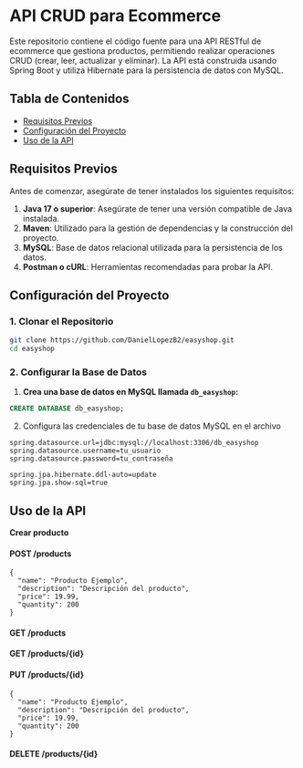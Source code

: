 # API CRUD para Ecommerce

Este repositorio contiene el código fuente para una API RESTful de ecommerce que gestiona productos, permitiendo realizar operaciones CRUD (crear, leer, actualizar y eliminar). La API está construida usando Spring Boot y utiliza Hibernate para la persistencia de datos con MySQL.

## Tabla de Contenidos
- [Requisitos Previos](#requisitos-previos)
- [Configuración del Proyecto](#configuración-del-proyecto)
- [Uso de la API](#uso-de-la-api)

## Requisitos Previos

Antes de comenzar, asegúrate de tener instalados los siguientes requisitos:

1. **Java 17 o superior**: Asegúrate de tener una versión compatible de Java instalada.
2. **Maven**: Utilizado para la gestión de dependencias y la construcción del proyecto.
3. **MySQL**: Base de datos relacional utilizada para la persistencia de los datos.
4. **Postman o cURL**: Herramientas recomendadas para probar la API.

## Configuración del Proyecto

### 1. Clonar el Repositorio

```bash
git clone https://github.com/DanielLopezB2/easyshop.git
cd easyshop
```

### 2. Configurar la Base de Datos

1. **Crea una base de datos en MySQL llamada `db_easyshop`:**

```sql
CREATE DATABASE db_easyshop;
```

2. Configura las credenciales de tu base de datos MySQL en el archivo
```
spring.datasource.url=jdbc:mysql://localhost:3306/db_easyshop
spring.datasource.username=tu_usuario
spring.datasource.password=tu_contraseña

spring.jpa.hibernate.ddl-auto=update
spring.jpa.show-sql=true
```
## Uso de la API

**Crear producto**

#### POST /products

```
{
  "name": "Producto Ejemplo",
  "description": "Descripción del producto",
  "price": 19.99,
  "quantity": 200
}
```
#### GET /products

#### GET /products/{id}

#### PUT /products/{id}
```
{
  "name": "Producto Ejemplo",
  "description": "Descripción del producto",
  "price": 19.99,
  "quantity": 200
}

```

#### DELETE /products/{id}

